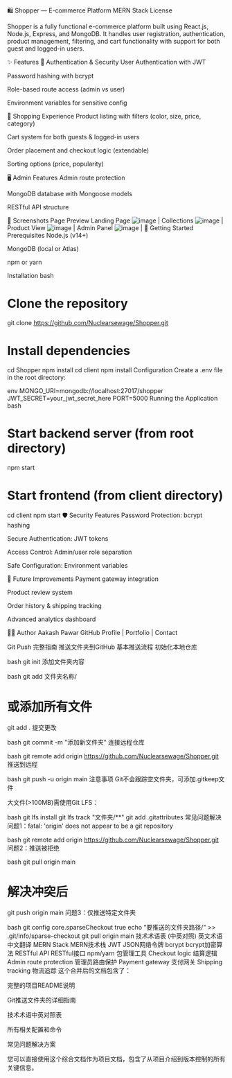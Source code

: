 🛍️ Shopper — E-commerce Platform
MERN Stack
License

Shopper is a fully functional e-commerce platform built using React.js, Node.js, Express, and MongoDB. It handles user registration, authentication, product management, filtering, and cart functionality with support for both guest and logged-in users.

✨ Features
🔐 Authentication & Security
User Authentication with JWT

Password hashing with bcrypt

Role-based route access (admin vs user)

Environment variables for sensitive config

🛒 Shopping Experience
Product listing with filters (color, size, price, category)

Cart system for both guests & logged-in users

Order placement and checkout logic (extendable)

Sorting options (price, popularity)

🖥️ Admin Features
Admin route protection

MongoDB database with Mongoose models

RESTful API structure

📸 Screenshots
Page	Preview
Landing Page	![image](https://github.com/user-attachments/assets/d22c8504-4182-4a62-81a5-581613242b0f) |
Collections	![image](https://github.com/user-attachments/assets/9dae9241-5bbd-4e2b-a376-4cd5f9b806c8) |
Product View	![image](https://github.com/user-attachments/assets/30fd9a5f-8cea-4f9d-8770-d8455ba9b8ba) |
Admin Panel	![image](https://github.com/user-attachments/assets/cf8c5db8-bc24-4a12-8ba8-20538fc8f8c7) |
🚀 Getting Started
Prerequisites
Node.js (v14+)

MongoDB (local or Atlas)

npm or yarn

Installation
bash
# Clone the repository
git clone https://github.com/Nuclearsewage/Shopper.git

# Install dependencies
cd Shopper
npm install
cd client
npm install
Configuration
Create a .env file in the root directory:

env
MONGO_URI=mongodb://localhost:27017/shopper
JWT_SECRET=your_jwt_secret_here
PORT=5000
Running the Application
bash
# Start backend server (from root directory)
npm start

# Start frontend (from client directory)
cd client
npm start
🛡️ Security Features
Password Protection: bcrypt hashing

Secure Authentication: JWT tokens

Access Control: Admin/user role separation

Safe Configuration: Environment variables

📌 Future Improvements
Payment gateway integration

Product review system

Order history & shipping tracking

Advanced analytics dashboard

👨‍💻 Author
Aakash Pawar
GitHub Profile | Portfolio | Contact

Git Push 完整指南
推送文件夹到GitHub
基本推送流程
初始化本地仓库

bash
git init
添加文件夹内容

bash
git add 文件夹名称/
# 或添加所有文件
git add .
提交更改

bash
git commit -m "添加新文件夹"
连接远程仓库

bash
git remote add origin https://github.com/Nuclearsewage/Shopper.git
推送到远程

bash
git push -u origin main
注意事项
Git不会跟踪空文件夹，可添加.gitkeep文件

大文件(>100MB)需使用Git LFS：

bash
git lfs install
git lfs track "文件夹/**"
git add .gitattributes
常见问题解决
问题1：fatal: 'origin' does not appear to be a git repository

bash
git remote add origin https://github.com/Nuclearsewage/Shopper.git
问题2：推送被拒绝

bash
git pull origin main
# 解决冲突后
git push origin main
问题3：仅推送特定文件夹

bash
git config core.sparseCheckout true
echo "要推送的文件夹路径/" >> .git/info/sparse-checkout
git pull origin main
技术术语表 (中英对照)
英文术语	中文翻译
MERN Stack	MERN技术栈
JWT	JSON网络令牌
bcrypt	bcrypt加密算法
RESTful API	RESTful接口
npm/yarn	包管理工具
Checkout logic	结算逻辑
Admin route protection	管理员路由保护
Payment gateway	支付网关
Shipping tracking	物流追踪
这个合并后的文档包含了：

完整的项目README说明

Git推送文件夹的详细指南

技术术语中英对照表

所有相关配置和命令

常见问题解决方案

您可以直接使用这个综合文档作为项目文档，包含了从项目介绍到版本控制的所有关键信息。